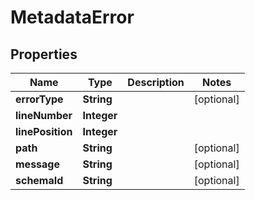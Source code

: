 
# MetadataError

## Properties
Name | Type | Description | Notes
------------ | ------------- | ------------- | -------------
**errorType** | **String** |  |  [optional]
**lineNumber** | **Integer** |  | 
**linePosition** | **Integer** |  | 
**path** | **String** |  |  [optional]
**message** | **String** |  |  [optional]
**schemaId** | **String** |  |  [optional]




